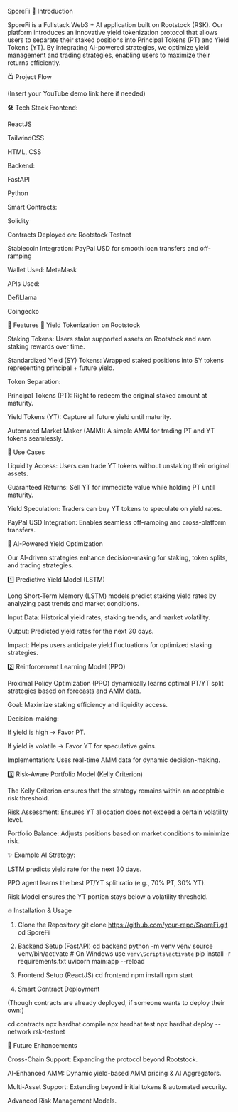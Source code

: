 SporeFi
🚀 Introduction

SporeFi is a Fullstack Web3 + AI application built on Rootstock (RSK). Our platform introduces an innovative yield tokenization protocol that allows users to separate their staked positions into Principal Tokens (PT) and Yield Tokens (YT). By integrating AI-powered strategies, we optimize yield management and trading strategies, enabling users to maximize their returns efficiently.

📺 Project Flow

(Insert your YouTube demo link here if needed)

🛠 Tech Stack
Frontend:

ReactJS

TailwindCSS

HTML, CSS

Backend:

FastAPI

Python

Smart Contracts:

Solidity

Contracts Deployed on: Rootstock Testnet

Stablecoin Integration: PayPal USD for smooth loan transfers and off-ramping

Wallet Used: MetaMask

APIs Used:

DefiLlama

Coingecko

🌟 Features
🔹 Yield Tokenization on Rootstock

Staking Tokens: Users stake supported assets on Rootstock and earn staking rewards over time.

Standardized Yield (SY) Tokens: Wrapped staked positions into SY tokens representing principal + future yield.

Token Separation:

Principal Tokens (PT): Right to redeem the original staked amount at maturity.

Yield Tokens (YT): Capture all future yield until maturity.

Automated Market Maker (AMM): A simple AMM for trading PT and YT tokens seamlessly.

🔹 Use Cases

Liquidity Access: Users can trade YT tokens without unstaking their original assets.

Guaranteed Returns: Sell YT for immediate value while holding PT until maturity.

Yield Speculation: Traders can buy YT tokens to speculate on yield rates.

PayPal USD Integration: Enables seamless off-ramping and cross-platform transfers.

🤖 AI-Powered Yield Optimization

Our AI-driven strategies enhance decision-making for staking, token splits, and trading strategies.

1️⃣ Predictive Yield Model (LSTM)

Long Short-Term Memory (LSTM) models predict staking yield rates by analyzing past trends and market conditions.

Input Data: Historical yield rates, staking trends, and market volatility.

Output: Predicted yield rates for the next 30 days.

Impact: Helps users anticipate yield fluctuations for optimized staking strategies.

2️⃣ Reinforcement Learning Model (PPO)

Proximal Policy Optimization (PPO) dynamically learns optimal PT/YT split strategies based on forecasts and AMM data.

Goal: Maximize staking efficiency and liquidity access.

Decision-making:

If yield is high → Favor PT.

If yield is volatile → Favor YT for speculative gains.

Implementation: Uses real-time AMM data for dynamic decision-making.

3️⃣ Risk-Aware Portfolio Model (Kelly Criterion)

The Kelly Criterion ensures that the strategy remains within an acceptable risk threshold.

Risk Assessment: Ensures YT allocation does not exceed a certain volatility level.

Portfolio Balance: Adjusts positions based on market conditions to minimize risk.

✨ Example AI Strategy:

LSTM predicts yield rate for the next 30 days.

PPO agent learns the best PT/YT split ratio (e.g., 70% PT, 30% YT).

Risk Model ensures the YT portion stays below a volatility threshold.

🔥 Installation & Usage
1. Clone the Repository
 git clone https://github.com/your-repo/SporeFi.git
 cd SporeFi

2. Backend Setup (FastAPI)
 cd backend
 python -m venv venv
 source venv/bin/activate  # On Windows use `venv\Scripts\activate`
 pip install -r requirements.txt
 uvicorn main:app --reload

3. Frontend Setup (ReactJS)
 cd frontend
 npm install
 npm start

4. Smart Contract Deployment

(Though contracts are already deployed, if someone wants to deploy their own:)

 cd contracts
 npx hardhat compile
 npx hardhat test
 npx hardhat deploy --network rsk-testnet

🚀 Future Enhancements

Cross-Chain Support: Expanding the protocol beyond Rootstock.

AI-Enhanced AMM: Dynamic yield-based AMM pricing & AI Aggregators.

Multi-Asset Support: Extending beyond initial tokens & automated security.

Advanced Risk Management Models.
